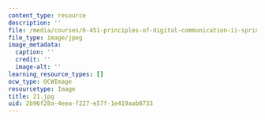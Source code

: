 ```yaml
---
content_type: resource
description: ''
file: /media/courses/6-451-principles-of-digital-communication-ii-spring-2005/2b96f28a4eeaf227e57f1e419aab8733_21.jpg
file_type: image/jpeg
image_metadata:
  caption: ''
  credit: ''
  image-alt: ''
learning_resource_types: []
ocw_type: OCWImage
resourcetype: Image
title: 21.jpg
uid: 2b96f28a-4eea-f227-e57f-1e419aab8733
---
```

